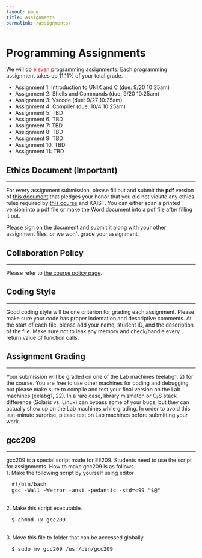 ```yaml
---
layout: page
title: Assignments
permalink: /assignments/
---
```


<h1> Programming Assignments </h1>

<p>
We will do <font color="#FF0000">eleven</font> programming
assignments. Each programming assignment takes up 11.11% of your total grade.
</p>

<ul>
<li> Assignment 1:
<!-- <a href="assignment1/index.html"> A Word Counting Program</a> (due: 9/15 11:55pm) </li> -->
Introduction to UNIX and C (due: 9/20 10:25am) </li>
<li>Assignment 2: Shells and Commands (due: 9/20 10:25am) </li>
<!-- <a href="assignment2/index.html"> String Manipulation</a> (due: 10/6 11:55pm) </li> -->
<li> Assignment 3: Vscode (due: 9/27 10:25am) </li>
<!-- <a href="assignment3/index.html"> Customer Management Table</a> (due: 10/27 11:55pm) </li> -->
<li> Assignment 4: Compiler (due: 10/4 10:25am) </li>
<!-- <a href="assignment4/index.html"> Assembly Language Programming</a> (due: 11/17 11:55pm) </li> -->
<li> Assignment 5: TBD  </li>
<!-- <a href="assignment5/index.html"> Unix Shell Assignment</a> (due: 12/18 11:55pm) </li> -->
<li> Assignment 6: TBD </li>
<li> Assignment 7: TBD </li>
<li> Assignment 8: TBD </li>
<li> Assignment 9: TBD </li>
<li> Assignment 10: TBD </li>
<li> Assignment 11: TBD </li> </ul>

<!-- 2023 ### SPRING Schedule ###
<ul>
<li> Assignment 1:
<a href="assignment1/index.html"> A Word Counting Program</a> (due: 03/15 11:55pm) </li>
<li> Assignment 2:
<a href="assignment2/index.html"> String Manipulation</a> (due: 04/02 11:55pm) </li>
<li> Assignment 3:
<a href="assignment3/index.html"> Customer Management Table</a> (due: 04/24 11:55pm) </li>
<li> Assignment 4:
<a href="assignment4/index.html"> Assembly Language Programming</a> (due: 05/21 11:55pm) </li>
<li> Assignment 5:
<a href="assignment5/index.html"> Unix Shell Assignment</a> (due: 06/11 11:55pm) </li>
</ul> -->

<!-- <h2> Assignment Submission (Important) </h2>
<hr>

<p>
Use the KLMS to submit your
assignments. (Link will be announced at KLMS.) Your submission should be one gzipped tar file whose name is <b>YourStudentID_assign#.tar.gz</b>.

For example, if your student ID is 20231234, and it is for assignment #1,
please name the file as 20231234_assign1.tar.gz.

</p><p>
To create the .tar.gz, first move all your files to the directory (20231234_assign1).
</p>

<p>
<pre class="ui message">
mkdir 20231234_assign1
mv all_your_files 20231234_assign1
</pre>

</p><p>
Then, move to your directory 20231234

</p>
<pre class="ui message">
cd 20231234_assign1
</pre>

<p>
Create a .tar.gz file by the 'tar' command like

</p><p>
<pre class="ui message">
tar -zcf 20231234_assign1.tar.gz *
</pre>

</p><p>
Then, you'll see  20231234_assign1.tar.gz. If you want to decompress and release the files in it (in a different directory),

</p>
<pre class="ui message">
tar zxf 20231234_assign1.tar.gz
</pre> -->

<h2> Ethics Document (Important) </h2>
<hr>

<p>
For every assignment submission, please fill out and submit
the <b>pdf</b> version of <a href="../assignments/EthicsOath.docx">this
document</a> that pledges your honor that you did not violate any
ethics rules required by <a href="../policy">this course</a> and
KAIST.  You can either scan a printed version into a pdf file or make
the Word document into a pdf file after filling it out.

</p><p>
Please sign on the document and submit it along with your other
assignment files, or we won't grade your assignment.


<!-- </p><h2> Late Submission </h2>
<hr>
<p>
Students can use two late submission tokens which can be late up
to <i>one day</i> with penalty for the programming assignments.
That is, you can use your tokens for a total of two assignments.
Your token will be used automatically, i.e., the token is applied
to the first two assignments you submit late.

With your tokens, you can submit your assignment with the following penalty.
</p><ul>
<li> 95% of the full credit up to 1 hour late,
</li><li> 80% of the full credit up to 24 hours late,
</li><li>  0% of the full credit beyond 24 hours late.
</li></ul>

<p> <b>Important</b>:
<ul>
<li> Any late submission without token will result in zero credit.
</li><li> Note that we do not accept late submission for the <b>last
assignment (assignment 5)</b>.
</li></ul>
</p> -->

<h2> Collaboration Policy </h2>
<hr>

<p>
Please refer to <a href="../policy">the course policy page</a>.


</p><h2> Coding Style </h2>
<hr>

<p>
Good coding style will be one criterion for grading each
assignment. Please make sure your code has proper indentation and
descriptive comments. At the start of each file, please add your name,
student ID, and the description of the file. Make sure not to leak
any memory and check/handle every return value of function calls.
</p>

<h2> Assignment Grading </h2>
<hr>

<p>
Your submission will be graded on one of the Lab machines (eelabg1, 2) for the
course. You are free to use other machines for coding and debugging,
but please make sure to compile and test your final version on the Lab
machines (eelabg1, 22). In a rare case, library mismatch or O/S stack difference
(Solaris vs. Linux) can bypass some of your bugs, but they can
actually show up on the Lab machines while grading. In order to avoid
this last-minute surprise, please test on Lab machines before
submitting your work.
</p>

<!-- <h2> Fix a small mistake </h2>
<hr>

<p>
Because we used an automatic grading system, trivial mistake in your submission
may cause huge amount of deduction in your assignment score.  For such
exceptional circumstances, you can request changes and get modified grading at
the TA's discretion.  You will get <font color="#FF0000">15% amount of
deduction</font> from your total score. Note that once submitted no alogirhtm change to the code is allowed and you cannot propose any changes to the submitted code.
</p>

<h2> Extra point </h2>
<hr>
<p>
Some programming assignments provide extra points. These extra points cannot exceed
the total score (50% of final score) that you can obtain from assignments. But, within the total score,
the extra points will affect your final score.
</p> -->

<h2> gcc209 </h2>
<hr>
<p>
gcc209 is a special script made for EE209. Students need to use the script for assignments. How to make gcc209 is as follows.
<br>1. Make the following script by yourself using editor
<div class="ui message" style="margin-left:1em;">
<pre>
#!/bin/bash
gcc -Wall -Werror -ansi -pedantic -std=c99 "$@"
</pre>
</div>
</p>
<br>2. Make this script executable.
<div class="ui message" style="margin-left:1em;">
<pre>
$ chmod +x gcc209
</pre>
</div>
<br>3. Move this file to folder that can be accessed globally
<div class="ui message" style="margin-left:1em;">
<pre>
$ sudo mv gcc209 /usr/bin/gcc209
</pre>
</div>

<script src="{{ "/vendor/moment.min.js" | relative_url }}"></script>
<script src="{{ "/vendor/ee485_assignment.js" | relative_url }}"></script>

